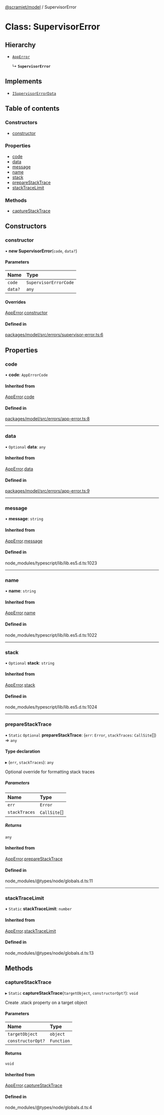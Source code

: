 [@scramjet/model](../README.md) / SupervisorError

# Class: SupervisorError

## Hierarchy

- [`AppError`](apperror.md)

  ↳ **`SupervisorError`**

## Implements

- [`ISupervisorErrorData`](../README.md#isupervisorerrordata)

## Table of contents

### Constructors

- [constructor](supervisorerror.md#constructor)

### Properties

- [code](supervisorerror.md#code)
- [data](supervisorerror.md#data)
- [message](supervisorerror.md#message)
- [name](supervisorerror.md#name)
- [stack](supervisorerror.md#stack)
- [prepareStackTrace](supervisorerror.md#preparestacktrace)
- [stackTraceLimit](supervisorerror.md#stacktracelimit)

### Methods

- [captureStackTrace](supervisorerror.md#capturestacktrace)

## Constructors

### constructor

• **new SupervisorError**(`code`, `data?`)

#### Parameters

| Name | Type |
| :------ | :------ |
| `code` | `SupervisorErrorCode` |
| `data?` | `any` |

#### Overrides

[AppError](apperror.md).[constructor](apperror.md#constructor)

#### Defined in

[packages/model/src/errors/supervisor-error.ts:6](https://github.com/scramjetorg/transform-hub/blob/HEAD/packages/model/src/errors/supervisor-error.ts#L6)

## Properties

### code

• **code**: `AppErrorCode`

#### Inherited from

[AppError](apperror.md).[code](apperror.md#code)

#### Defined in

[packages/model/src/errors/app-error.ts:8](https://github.com/scramjetorg/transform-hub/blob/HEAD/packages/model/src/errors/app-error.ts#L8)

___

### data

• `Optional` **data**: `any`

#### Inherited from

[AppError](apperror.md).[data](apperror.md#data)

#### Defined in

[packages/model/src/errors/app-error.ts:9](https://github.com/scramjetorg/transform-hub/blob/HEAD/packages/model/src/errors/app-error.ts#L9)

___

### message

• **message**: `string`

#### Inherited from

[AppError](apperror.md).[message](apperror.md#message)

#### Defined in

node_modules/typescript/lib/lib.es5.d.ts:1023

___

### name

• **name**: `string`

#### Inherited from

[AppError](apperror.md).[name](apperror.md#name)

#### Defined in

node_modules/typescript/lib/lib.es5.d.ts:1022

___

### stack

• `Optional` **stack**: `string`

#### Inherited from

[AppError](apperror.md).[stack](apperror.md#stack)

#### Defined in

node_modules/typescript/lib/lib.es5.d.ts:1024

___

### prepareStackTrace

▪ `Static` `Optional` **prepareStackTrace**: (`err`: `Error`, `stackTraces`: `CallSite`[]) => `any`

#### Type declaration

▸ (`err`, `stackTraces`): `any`

Optional override for formatting stack traces

##### Parameters

| Name | Type |
| :------ | :------ |
| `err` | `Error` |
| `stackTraces` | `CallSite`[] |

##### Returns

`any`

#### Inherited from

[AppError](apperror.md).[prepareStackTrace](apperror.md#preparestacktrace)

#### Defined in

node_modules/@types/node/globals.d.ts:11

___

### stackTraceLimit

▪ `Static` **stackTraceLimit**: `number`

#### Inherited from

[AppError](apperror.md).[stackTraceLimit](apperror.md#stacktracelimit)

#### Defined in

node_modules/@types/node/globals.d.ts:13

## Methods

### captureStackTrace

▸ `Static` **captureStackTrace**(`targetObject`, `constructorOpt?`): `void`

Create .stack property on a target object

#### Parameters

| Name | Type |
| :------ | :------ |
| `targetObject` | `object` |
| `constructorOpt?` | `Function` |

#### Returns

`void`

#### Inherited from

[AppError](apperror.md).[captureStackTrace](apperror.md#capturestacktrace)

#### Defined in

node_modules/@types/node/globals.d.ts:4
